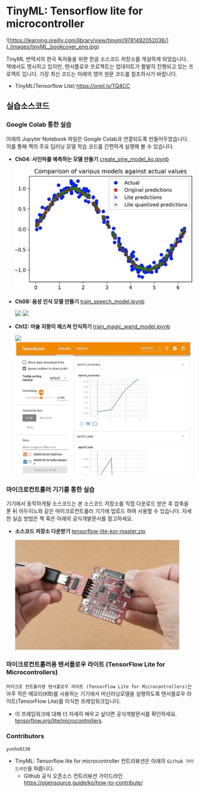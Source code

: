 # TinyML: Tensorflow lite for microcontroller 

![https://learning.oreilly.com/library/view/tinyml/9781492052036/](./images/tinyML_bookcover_eng.jpg)

TinyML 번역서의 한국 독자들을 위한 한글 소스코드 저장소를 개설하게 되었습니다. 책에서도 명시하고 있지만, 텐서플로우 프로젝트는 업데이트가 활발히 진행되고 있는 프로젝트 입니다. 가장 최신 코드는 아래의 영어 원문 코드를 참조하시기 바랍니다. 

- TinyML(Tensorflow Lite) <https://oreil.ly/TQ4CC>

## 실습소스코드 

### Google Colab 통한 실습 
아래의 Jupyter Notebook 파일은 Google Colab과 연결되도록 만들어두었습니다. 이를 통해 책의 주요 딥러닝 모델 학습 코드를 간편하게 실행해 볼 수 있습니다. 

- __Ch04: 사인파를 예측하는 모델 만들기__ [create_sine_model_ko.ipynb ](https://colab.research.google.com/github/yunho0130/tensorflow-lite/blob/master/tensorflow/lite/micro/examples/hello_world/create_sine_model_ko.ipynb)

    ![](./images/sinewave.png)

- __Ch08: 음성 인식 모델 만들기__ [train_speech_model.ipynb](https://colab.research.google.com/github/yunho0130/tensorflow-lite/blob/master/tensorflow/lite/micro/examples/micro_speech⁩/train_speech_model.ipynb)

    ![](./images/training_audio.gif)
    ![](./images/cross_entropy.gif)

- __Ch12: 마술 지팡이 제스쳐 인식하기__ [train_magic_wand_model.ipynb](https://colab.research.google.com/github/yunho0130/tensorflow-lite/blob/master/tensorflow/lite/micro/examples/magic_wand⁩/train⁩/train_magic_wand_model.ipynb)

    ![](./images/training.gif)
    ![](./images/tensorboard.gif)


### 마이크로컨트롤러 기기를 통한 실습  
기기에서 동작하게될 소스코드는 본 소스코드 저장소를 직접 다운로드 받은 후 압축을 푼 뒤 아두이노와 같은 마이크로컨트롤러 기기에 업로드 하여 사용할 수 있습니다. 자세한 실습 방법은 책 혹은 아래의 공식개발문서를 참고하세요.

- __소스코드 저장소 다운받기__ [tensorflow-lite-kor-master.zip](https://github.com/yunho0130/tensorflow-lite/archive/master.zip)

    ![](./images/microcontroller.png)

### 마이크로컨트롤러용 텐서플로우 라이트 (TensorFlow Lite for Microcontrollers)

`마이크로 컨트롤러용 텐서플로우 라이트 (TensorFlow Lite for Microcontrollers)`는 아주 작은 메모리(KB)를 사용하는 기기에서 머신러닝모델을 실행하도록 텐서플로우 라이트(TensorFlow Lite)를 이식한 프레임워크입니다. 
- 이 프레임워크에 대해 더 자세히 배우고 싶다면 공식개발문서를 확인하세요. [tensorflow.org/lite/microcontrollers](https://www.tensorflow.org/lite/microcontrollers).

### Contributors 

```
yunho0130 
```

* TinyML: Tensorflow lite for microcontroller   컨트리뷰션은 아래의 `Github 가이드라인`을 따릅니다. 
    - Github 공식 오픈소스 컨트리뷰션 가이드라인 <https://opensource.guide/ko/how-to-contribute/>



